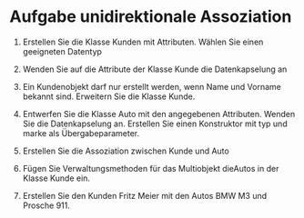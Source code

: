 ﻿# Aufgabe unidirektionale Assoziation

1. Erstellen Sie die Klasse Kunden mit Attributen. Wählen Sie einen geeigneten Datentyp

2. Wenden Sie auf die Attribute der Klasse Kunde die Datenkapselung an

3. Ein Kundenobjekt darf nur erstellt werden, wenn Name und Vorname bekannt sind.
   Erweitern Sie die Klasse Kunde.

4. Entwerfen Sie die Klasse Auto mit den angegebenen Attributen. Wenden Sie die Datenkapselung an. Erstellen Sie einen Konstruktor mit typ und marke als Übergabeparameter.

5. Erstellen Sie die Assoziation zwischen Kunde und Auto

6. Fügen Sie Verwaltungsmethoden für das Multiobjekt dieAutos in der Klasse Kunde ein.

7. Erstellen Sie den Kunden Fritz Meier mit den Autos BMW M3 und Prosche 911.

